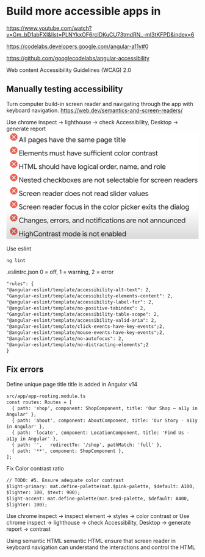 # Build more accessible apps in 
https://www.youtube.com/watch?v=Gm_bD1abFXI&list=PLNYkxOF6rcIDKuCU73tmdRN_-mI3tKFPD&index=6

https://codelabs.developers.google.com/angular-a11y#0

https://github.com/googlecodelabs/angular-accessibility

Web content Accessibility Guidelines (WCAG) 2.0

## Manually testing accessibility
Turn computer build-in screen reader and navigating through the app with keyboard navigation.
https://web.dev/semantics-and-screen-readers/


Use chrome inspect -> lighthouse -> check Accessibility, Desktop -> generate report
![](./a11y-error.png)

Use eslint
```
ng lint
```
.eslintrc.json
0 = off, 1 = warning, 2 = error
```
"rules": {
"@angular-eslint/template/accessibility-alt-text": 2,
"Gangular-eslint/template/accessibility-elements-content": 2,
"@angular-eslint/template/accessibility-label-for": 2,
"@angular-eslint/template/no-positive-tabindex": 2,
"Gangular-eslint/template/accessibility-table-scope": 2,
"@angular-eslint/template/accessibility-valid-aria": 2,
"@angular-eslint/template/click-events-have-key-events";2,
"@angular-eslint/template/mouse-events-have-key-events";2,
"@angular-eslint/template/no-autofocus": 2,
"@angular-eslint/template/no-distracting-elements";2
}
```

## Fix errors
Define unique page title
title is added in Angular v14
```
src/app/app-routing.module.ts
const routes: Routes = [
  { path: 'shop', component: ShopComponent, title: 'Our Shop – a11y in Angular' },
  { path: 'about', component: AboutComponent, title: 'Our Story - a11y in Angular' },
  { path: 'locate', component: LocationComponent, title: 'Find Us - a11y in Angular' },
  { path: '',   redirectTo: '/shop', pathMatch: 'full' },
  { path: '**', component: ShopComponent },
];

```

Fix Color contrast ratio
```
// TODO: #5. Ensure adequate color contrast
$light-primary: mat.define-palette(mat.$pink-palette, $default: A100, $lighter: 100, $text: 900);
$light-accent: mat.define-palette(mat.$red-palette, $default: A400, $lighter: 100);
```
Use chrome inspect -> inspect element -> styles -> color contrast
or
Use chrome inspect -> lighthouse -> check Accessibility, Desktop -> generate report -> contrast


Using semantic HTML
semantic HTML ensure that screen reader in keyboard navigation can understand the interactions and control the HTML
